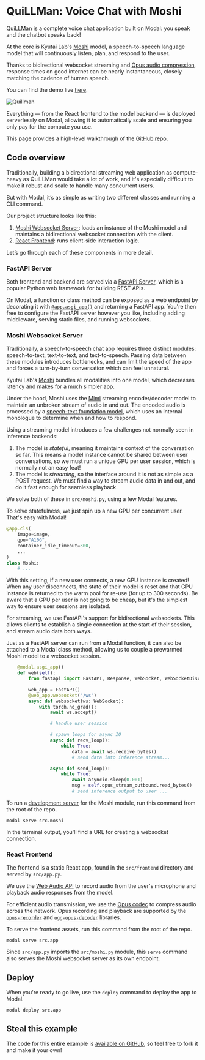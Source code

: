 # QuiLLMan: Voice Chat with Moshi

[QuiLLMan](https://github.com/modal-labs/quillman) is a complete voice chat application built on Modal: you speak and the chatbot speaks back!

At the core is Kyutai Lab's [Moshi](https://github.com/kyutai-labs/moshi) model, a speech-to-speech language model that will continuously listen, plan, and respond to the user.

Thanks to bidirectional websocket streaming and [Opus audio compression](https://opus-codec.org/), response times on good internet can be nearly instantaneous, closely matching the cadence of human speech.

You can find the demo live [here](https://modal-labs--quillman-web.modal.run/).

![Quillman](https://github.com/user-attachments/assets/afda5874-8509-4f56-9f25-d734b8f1c40a)

Everything — from the React frontend to the model backend — is deployed serverlessly on Modal, allowing it to automatically scale and ensuring you only pay for the compute you use.

This page provides a high-level walkthrough of the [GitHub repo](https://github.com/modal-labs/quillman).

## Code overview

Traditionally, building a bidirectional streaming web application as compute-heavy as QuiLLMan would take a lot of work, and it's especially difficult to make it robust and scale to handle many concurrent users.

But with Modal, it’s as simple as writing two different classes and running a CLI command.

Our project structure looks like this:

1. [Moshi Websocket Server](https://modal.com/docs/examples/llm-voice-chat#moshi-websocket-server): loads an instance of the Moshi model and maintains a bidirectional websocket connection with the client.
2. [React Frontend](https://modal.com/docs/examples/llm-voice-chat#react-frontend): runs client-side interaction logic.

Let’s go through each of these components in more detail.

### FastAPI Server

Both frontend and backend are served via a [FastAPI Server](https://fastapi.tiangolo.com/), which is a popular Python web framework for building REST APIs.

On Modal, a function or class method can be exposed as a web endpoint by decorating it with [`@app.asgi_app()`](https://modal.com/docs/reference/modal.asgi_app#modalasgi_app) and returning a FastAPI app. You're then free to configure the FastAPI server however you like, including adding middleware, serving static files, and running websockets.

### Moshi Websocket Server

Traditionally, a speech-to-speech chat app requires three distinct modules: speech-to-text, text-to-text, and text-to-speech. Passing data between these modules introduces bottlenecks, and can limit the speed of the app and forces a turn-by-turn conversation which can feel unnatural.

Kyutai Lab's [Moshi](https://github.com/kyutai-labs/moshi) bundles all modalities into one model, which decreases latency and makes for a much simpler app.

Under the hood, Moshi uses the [Mimi](https://huggingface.co/kyutai/mimi) streaming encoder/decoder model to maintain an unbroken stream of audio in and out. The encoded audio is processed by a [speech-text foundation model](https://huggingface.co/kyutai/moshiko-pytorch-bf16), which uses an internal monologue to determine when and how to respond.

Using a streaming model introduces a few challenges not normally seen in inference backends:

1. The model is _stateful_, meaning it maintains context of the conversation so far. This means a model instance cannot be shared between user conversations, so we must run a unique GPU per user session, which is normally not an easy feat!
2. The model is _streaming_, so the interface around it is not as simple as a POST request. We must find a way to stream audio data in and out, and do it fast enough for seamless playback.

We solve both of these in `src/moshi.py`, using a few Modal features.

To solve statefulness, we just spin up a new GPU per concurrent user.
That's easy with Modal!

```python
@app.cls(
    image=image,
    gpu="A10G",
    container_idle_timeout=300,
    ...
)
class Moshi:
    # ...
```

With this setting, if a new user connects, a new GPU instance is created! When any user disconnects, the state of their model is reset and that GPU instance is returned to the warm pool for re-use (for up to 300 seconds). Be aware that a GPU per user is not going to be cheap, but it's the simplest way to ensure user sessions are isolated.

For streaming, we use FastAPI's support for bidirectional websockets. This allows clients to establish a single connection at the start of their session, and stream audio data both ways.

Just as a FastAPI server can run from a Modal function, it can also be attached to a Modal class method, allowing us to couple a prewarmed Moshi model to a websocket session.

```python
    @modal.asgi_app()
    def web(self):
        from fastapi import FastAPI, Response, WebSocket, WebSocketDisconnect

        web_app = FastAPI()
        @web_app.websocket("/ws")
        async def websocket(ws: WebSocket):
            with torch.no_grad():
                await ws.accept()

                # handle user session

                # spawn loops for async IO
                async def recv_loop():
                    while True:
                        data = await ws.receive_bytes()
                        # send data into inference stream...

                async def send_loop():
                    while True:
                        await asyncio.sleep(0.001)
                        msg = self.opus_stream_outbound.read_bytes()
                        # send inference output to user ...
```

To run a [development server](https://modal.com/docs/guide/webhooks#developing-with-modal-serve) for the Moshi module, run this command from the root of the repo.

```shell
modal serve src.moshi
```

In the terminal output, you'll find a URL for creating a websocket connection.

### React Frontend

The frontend is a static React app, found in the `src/frontend` directory and served by `src/app.py`.

We use the [Web Audio API](https://developer.mozilla.org/en-US/docs/Web/API/Web_Audio_API) to record audio from the user's microphone and playback audio responses from the model.

For efficient audio transmission, we use the [Opus codec](https://opus-codec.org/) to compress audio across the network. Opus recording and playback are supported by the [`opus-recorder`](https://github.com/chris-rudmin/opus-recorder) and [`ogg-opus-decoder`](https://github.com/eshaz/wasm-audio-decoders/tree/master/src/ogg-opus-decoder) libraries.

To serve the frontend assets, run this command from the root of the repo.

```shell
modal serve src.app
```

Since `src/app.py` imports the `src/moshi.py` module, this `serve` command also serves the Moshi websocket server as its own endpoint.

## Deploy

When you're ready to go live, use the `deploy` command to deploy the app to Modal.

```shell
modal deploy src.app
```

## Steal this example

The code for this entire example is [available on GitHub](https://github.com/modal-labs/quillman), so feel free to fork it and make it your own!

